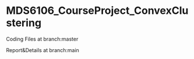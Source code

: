 # MDS6106_CourseProject_ConvexClustering

Coding Files at branch:master

Report&Details at branch:main
